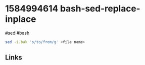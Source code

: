 # 1584994614 bash-sed-replace-inplace
#sed #bash

```bash
sed -i.bak 's/to/from/g' <file name>
```

## Links
